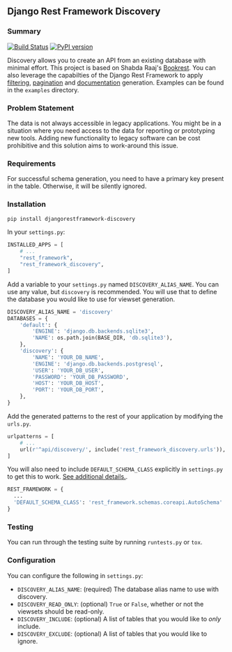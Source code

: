 ## Django Rest Framework Discovery

### Summary

[![Build Status](https://travis-ci.org/ztroop/django-rest-framework-discovery.svg?branch=master)](https://travis-ci.org/ztroop/django-rest-framework-discovery)
[![PyPI version](https://badge.fury.io/py/djangorestframework-discovery.svg)](https://badge.fury.io/py/djangorestframework-discovery)

Discovery allows you to create an API from an existing database with minimal effort. This project is based on Shabda Raaj's [Bookrest][1]. You can also leverage the capabilties of the Django Rest Framework to apply [filtering][2], [pagination][3] and [documentation][4] generation. Examples can be found in the `examples` directory.

[1]: https://github.com/agiliq/bookrest
[2]: https://django-rest-framework.org/api-guide/filtering/
[3]: https://django-rest-framework.org/api-guide/pagination/
[4]: https://django-rest-framework.org/topics/documenting-your-api/

### Problem Statement

The data is not always accessible in legacy applications. You might be in a situation where you need access to the data for reporting or prototyping new tools. Adding new functionality to legacy software can be cost prohibitive and this solution aims to work-around this issue.

### Requirements

For successful schema generation, you need to have a primary key present in the table. Otherwise, it will be silently ignored.

### Installation

```bash
pip install djangorestframework-discovery
```

In your `settings.py`:

```python
INSTALLED_APPS = [
    # ...
    "rest_framework",
    "rest_framework_discovery",
]
```

Add a variable to your `settings.py` named `DISCOVERY_ALIAS_NAME`. You can use any value, but `discovery` is recommended. You will use that to define the database you would like to use for viewset generation.

```python
DISCOVERY_ALIAS_NAME = 'discovery'
DATABASES = {
    'default': {
        'ENGINE': 'django.db.backends.sqlite3',
        'NAME': os.path.join(BASE_DIR, 'db.sqlite3'),
    },
    'discovery': {
        'NAME': 'YOUR_DB_NAME',
        'ENGINE': 'django.db.backends.postgresql',
        'USER': 'YOUR_DB_USER',
        'PASSWORD': 'YOUR_DB_PASSWORD',
        'HOST': 'YOUR_DB_HOST',
        'PORT': 'YOUR_DB_PORT',
    },
}
```

Add the generated patterns to the rest of your application by modifying the `urls.py`.

```python
urlpatterns = [
    # ...
    url(r'^api/discovery/', include('rest_framework_discovery.urls')),
]
```

You will also need to include `DEFAULT_SCHEMA_CLASS` explicitly in `settings.py` to get this to work. [See additional details.](https://www.django-rest-framework.org/community/3.10-announcement/).

```python
REST_FRAMEWORK = {
  ...
  'DEFAULT_SCHEMA_CLASS': 'rest_framework.schemas.coreapi.AutoSchema'
}
```

### Testing

You can run through the testing suite by running `runtests.py` or `tox`.

### Configuration

You can configure the following in `settings.py`:
- `DISCOVERY_ALIAS_NAME`: (required) The database alias name to use with discovery.
- `DISCOVERY_READ_ONLY`: (optional) `True` or `False`, whether or not the viewsets should be read-only.
- `DISCOVERY_INCLUDE`: (optional) A list of tables that you would like to *only* include.
- `DISCOVERY_EXCLUDE`: (optional) A list of tables that you would like to ignore.
